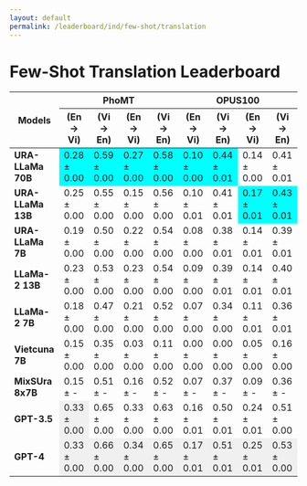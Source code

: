 ```yaml
---
layout: default
permalink: /leaderboard/ind/few-shot/translation
---
```

# Few-Shot Translation Leaderboard

<table class="table table-bordered table-sm w-100 dtHorizontalTable" cellspacing="0">
  <thead>
    <tr>
      <th rowspan="2" class="text-center align-middle"><b>Models</b></th>
      <th colspan="4" class="text-center"><b>PhoMT</b></th>
      <th colspan="4" class="text-center"><b>OPUS100</b></th>
    </tr>
    <tr>
      <th><b>(En -&gt; Vi)</b></th>
      <th><b>(Vi -&gt; En)</b></th>
      <th><b>(En -&gt; Vi)</b></th>
      <th><b>(Vi -&gt; En)</b></th>
      <th><b>(En -&gt; Vi)</b></th>
      <th><b>(Vi -&gt; En)</b></th>
      <th><b>(En -&gt; Vi)</b></th>
      <th><b>(Vi -&gt; En)</b></th>
    </tr>
  </thead>
  <tbody>
    <tr>
      <td class="text-center"><b>URA-LLaMa 70B</b></td>
      <td class="text-center" style="background-color: cyan;">0.28 ± 0.00</td>
      <td class="text-center" style="background-color: cyan;">0.59 ± 0.00</td>
      <td class="text-center" style="background-color: cyan;">0.27 ± 0.00</td>
      <td class="text-center" style="background-color: cyan;">0.58 ± 0.00</td>
      <td class="text-center" style="background-color: cyan;">0.10 ± 0.00</td>
      <td class="text-center" style="background-color: cyan;">0.44 ± 0.01</td>
      <td class="text-center">0.14 ± 0.00</td>
      <td class="text-center">0.41 ± 0.01</td>
    </tr>
    <tr>
      <td class="text-center"><b>URA-LLaMa 13B</b></td>
      <td class="text-center">0.25 ± 0.00</td>
      <td class="text-center">0.55 ± 0.00</td>
      <td class="text-center">0.15 ± 0.00</td>
      <td class="text-center">0.56 ± 0.00</td>
      <td class="text-center">0.10 ± 0.01</td>
      <td class="text-center">0.41 ± 0.01</td>
      <td class="text-center" style="background-color: cyan;">0.17 ± 0.01</td>
      <td class="text-center" style="background-color: cyan;">0.43 ± 0.01</td>
    </tr>
    <tr>
      <td class="text-center"><b>URA-LLaMa 7B</b></td>
      <td class="text-center">0.19 ± 0.00</td>
      <td class="text-center">0.50 ± 0.00</td>
      <td class="text-center">0.22 ± 0.00</td>
      <td class="text-center">0.54 ± 0.00</td>
      <td class="text-center">0.08 ± 0.00</td>
      <td class="text-center">0.38 ± 0.01</td>
      <td class="text-center">0.14 ± 0.01</td>
      <td class="text-center">0.39 ± 0.01</td>
    </tr>
    <tr>
      <td class="text-center"><b>LLaMa-2 13B</b></td>
      <td class="text-center">0.23 ± 0.00</td>
      <td class="text-center">0.53 ± 0.00</td>
      <td class="text-center">0.23 ± 0.00</td>
      <td class="text-center">0.54 ± 0.00</td>
      <td class="text-center">0.09 ± 0.00</td>
      <td class="text-center">0.39 ± 0.01</td>
      <td class="text-center">0.14 ± 0.01</td>
      <td class="text-center">0.40 ± 0.01</td>
    </tr>
    <tr>
      <td class="text-center"><b>LLaMa-2 7B</b></td>
      <td class="text-center">0.18 ± 0.00</td>
      <td class="text-center">0.47 ± 0.00</td>
      <td class="text-center">0.21 ± 0.00</td>
      <td class="text-center">0.52 ± 0.00</td>
      <td class="text-center">0.07 ± 0.00</td>
      <td class="text-center">0.34 ± 0.00</td>
      <td class="text-center">0.11 ± 0.01</td>
      <td class="text-center">0.36 ± 0.01</td>
    </tr>
    <tr>
      <td class="text-center"><b>Vietcuna 7B</b></td>
      <td class="text-center">0.15 ± 0.00</td>
      <td class="text-center">0.35 ± 0.00</td>
      <td class="text-center">0.03 ± 0.00</td>
      <td class="text-center">0.11 ± 0.00</td>
      <td class="text-center">0.00 ± 0.00</td>
      <td class="text-center">0.00 ± 0.00</td>
      <td class="text-center">0.05 ± 0.00</td>
      <td class="text-center">0.16 ± 0.00</td>
    </tr>
    <tr>
      <td class="text-center"><b>MixSUra 8x7B</b></td>
      <td class="text-center">0.15 ± -</td>
      <td class="text-center">0.51 ± -</td>
      <td class="text-center">0.16 ± -</td>
      <td class="text-center">0.52 ± -</td>
      <td class="text-center">0.07 ± -</td>
      <td class="text-center">0.37 ± -</td>
      <td class="text-center">0.09 ± -</td>
      <td class="text-center">0.36 ± -</td>
    </tr>
    <tr>
      <td class="text-center"><b>GPT-3.5</b></td>
      <td class="text-center" style="background-color: #f0f0f0;">0.33 ± 0.00</td>
      <td class="text-center">0.65 ± 0.00</td>
      <td class="text-center">0.33 ± 0.00</td>
      <td class="text-center">0.63 ± 0.00</td>
      <td class="text-center">0.16 ± 0.01</td>
      <td class="text-center">0.50 ± 0.01</td>
      <td class="text-center">0.24 ± 0.01</td>
      <td class="text-center">0.51 ± 0.00</td>
    </tr>
    <tr>
      <td class="text-center"><b>GPT-4</b></td>
      <td class="text-center" style="background-color: #f0f0f0;">0.33 ± 0.00</td>
      <td class="text-center" style="background-color: #f0f0f0;">0.66 ± 0.00</td>
      <td class="text-center" style="background-color: #f0f0f0;">0.34 ± 0.00</td>
      <td class="text-center" style="background-color: #f0f0f0;">0.65 ± 0.00</td>
      <td class="text-center" style="background-color: #f0f0f0;">0.17 ± 0.01</td>
      <td class="text-center" style="background-color: #f0f0f0;">0.51 ± 0.01</td>
      <td class="text-center" style="background-color: #f0f0f0;">0.25 ± 0.01</td>
      <td class="text-center" style="background-color: #f0f0f0;">0.53 ± 0.00</td>
    </tr>
  </tbody>
</table>
